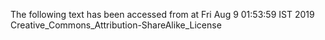 The following text has been accessed from at Fri Aug 9 01:53:59 IST 2019
Creative_Commons_Attribution-ShareAlike_License
